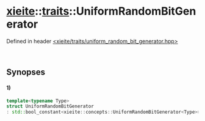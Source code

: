 # [xieite](../../xieite.md)\:\:[traits](../../traits.md)\:\:UniformRandomBitGenerator
Defined in header [<xieite/traits/uniform_random_bit_generator.hpp>](../../../include/xieite/uniform_random_bit_generator.hpp)

&nbsp;

## Synopses
#### 1)
```cpp
template<typename Type>
struct UniformRandomBitGenerator
: std::bool_constant<xieite::concepts::UniformRandomBitGenerator<Type>> {};
```
